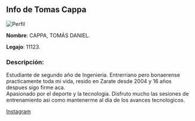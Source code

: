 
## Info de Tomas Cappa
![Perfil](https://user-images.githubusercontent.com/63429629/78950196-56efc200-7aa4-11ea-8f04-3e01d77fd504.jpg)

**Nombre**: CAPPA, TOMÁS DANIEL.

**Legajo**: 11123.

### Descripción:
Estudiante de segundo año de Ingenieria. 
Entrerriano pero bonaerense practicamente toda mi vida, resido en Zarate desde 2004 y 16 años despues sigo firme aca.  
Apasionado por el deporte y la tecnologia. Disfruto mucho las sesiones de entrenamiento asi como mantenerme al dia de los avances tecnologicos.

[Instagram](https://www.instagram.com/tomascappa/?hl=es-la)
